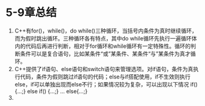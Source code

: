 # 5-9章总结

1. C++有for()，while()，do while()三种循环，当括号内条件为真时继续循环，而为假时跳出循环。三种循环各有特点，其中do while循环先执行一遍循环体内的代码后再进行判断，相对于for循环和while循环有一定特殊性。循环的判断条件可以是复合语句，比如某条件“或”某条件、某条件“与”某条件为真才循环。
2. C++提供了if语句、else语句和switch语句来管理选项。对if语句，条件为真执行代码，条件为假则跳过if语句的代码；else与if搭配使用，if不生效则执行else，if可以单独出现而else不行；如果情况较为复杂，可以出现以下情况
    if() {...;}
   else if() {...;}
   ...
   else{...;}
4. 
